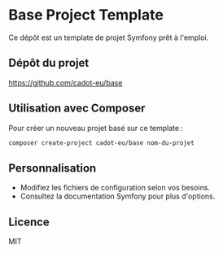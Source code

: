 # Base Project Template

Ce dépôt est un template de projet Symfony prêt à l'emploi.

## Dépôt du projet

<https://github.com/cadot-eu/base>

## Utilisation avec Composer

Pour créer un nouveau projet basé sur ce template :

```bash
composer create-project cadot-eu/base nom-du-projet
```

## Personnalisation

- Modifiez les fichiers de configuration selon vos besoins.
- Consultez la documentation Symfony pour plus d'options.

## Licence

MIT

